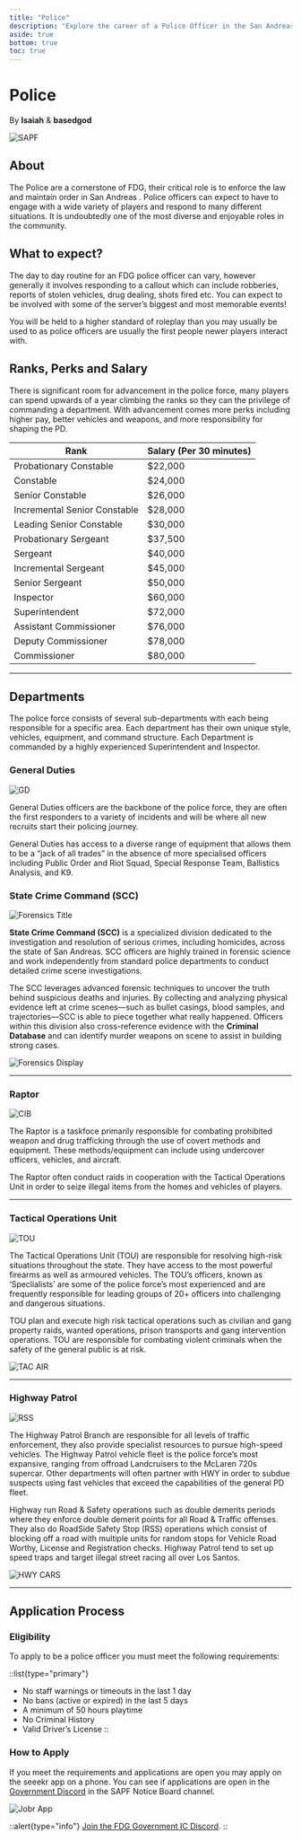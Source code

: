 ```yaml
---
title: "Police"
description: "Explore the career of a Police Officer in the San Andreas Police Force, understand the eligibility requires and learn how to apply!"
aside: true
bottom: true
toc: true
---
```


# Police

By **Isaiah** & **basedgod**

![SAPF](https://i.imgur.com/zzIbDJC.png)


## About
The Police are a cornerstone of FDG, their critical role is to enforce the law and maintain order in San Andreas . Police officers can expect to have to engage with a wide variety of players and respond to many different situations. It is undoubtedly one of the most diverse and enjoyable roles in the community.  

## What to expect? 
The day to day routine for an FDG police officer can vary, however generally it involves responding to a callout which can include robberies, reports of stolen vehicles, drug dealing, shots fired etc. You can expect to be involved with some of the server’s biggest and most memorable events!

You will be held to a higher standard of roleplay than you may usually be used to as police officers are usually the first people newer players interact with. 

## Ranks, Perks and Salary

There is significant room for advancement in the police force, many players can spend upwards of a year climbing the ranks so they can the privilege of commanding a department. With advancement comes more perks including higher pay, better vehicles and weapons, and more responsibility for shaping the PD. 

| **Rank** | **Salary (Per 30 minutes)**  |
|----------|------------------------------|
Probationary Constable | $22,000 
Constable | $24,000
Senior Constable | $26,000
Incremental Senior Constable | $28,000
Leading Senior Constable | $30,000
Probationary Sergeant | $37,500
Sergeant | $40,000
Incremental Sergeant |$45,000
Senior Sergeant | $50,000
Inspector | $60,000
Superintendent | $72,000
Assistant Commissioner | $76,000
Deputy Commissioner | $78,000
Commissioner | $80,000

---

## Departments
The police force consists of several sub-departments with each being responsible for a specific area. Each department has their own unique style, vehicles, equipment, and command structure. Each Department is commanded by a highly experienced Superintendent and Inspector.


### General Duties
![GD](https://i.imgur.com/Ry1Mi6y.png)

General Duties officers are the backbone of the police force, they are often the first responders to a variety of incidents and will be where all new recruits start their policing journey. 

General Duties has access to a diverse range of equipment that allows them to be a “jack of all trades” in the absence of more specialised officers including Public Order and Riot Squad, Special Response Team, Ballistics Analysis, and K9.

### State Crime Command (SCC)
![Forensics Title](https://i.imgur.com/Rkp0urL.png)

**State Crime Command (SCC)** is a specialized division dedicated to the investigation and resolution of serious crimes, including homicides, across the state of San Andreas. SCC officers are highly trained in forensic science and work independently from standard police departments to conduct detailed crime scene investigations.

The SCC leverages advanced forensic techniques to uncover the truth behind suspicious deaths and injuries. By collecting and analyzing physical evidence left at crime scenes—such as bullet casings, blood samples, and trajectories—SCC is able to piece together what really happened. Officers within this division also cross-reference evidence with the **Criminal Database** and can identify murder weapons on scene to assist in building strong cases.

![Forensics Display](https://i.imgur.com/XcKX76i.png)

---


### Raptor


![CIB](https://i.imgur.com/mJBBQMH.png)

The Raptor is a taskfoce primarily responsible for combating prohibited weapon and drug trafficking through the use of covert methods and equipment. These methods/equipment can include using undercover officers, vehicles, and aircraft.

The Raptor often conduct raids in cooperation with the Tactical Operations Unit in order to seize illegal items from the homes and vehicles of players. 

---


### Tactical Operations Unit

![TOU](https://i.imgur.com/Uh1AXWv.png)

The Tactical Operations Unit (TOU) are responsible for resolving high-risk situations throughout the state. They have access to the most powerful firearms as well as armoured vehicles. The TOU’s officers, known as ‘Speclialists’ are some of the police force’s most experienced and are frequently responsible for leading groups of 20+ officers into challenging and dangerous situations. 

TOU plan and execute high risk tactical operations such as civilian and gang property raids, wanted operations, prison transports and gang intervention operations. TOU are responsible for combating violent criminals when the safety of the general public is at risk.

![TAC AIR](https://i.imgur.com/d6a91FZ.png)

---


### Highway Patrol

![RSS](https://i.imgur.com/SalAOy5.png)

The Highway Patrol Branch are responsible for all levels of traffic enforcement, they also provide specialist resources to pursue high-speed vehicles. The Highway Patrol vehicle fleet is the police force’s most expansive, ranging from offroad Landcruisers to the McLaren 720s supercar. Other departments will often partner with HWY in order to subdue suspects using fast vehicles that exceed the capabilities of the general PD fleet. 

Highway run Road & Safety operations such as double demerits periods where they enforce double demerit points for all Road & Traffic offenses. They also do RoadSide Safety Stop (RSS) operations which consist of blocking off a road with multiple units for random stops for Vehicle Road Worthy, License and Registration checks. Highway Patrol tend to set up speed traps and target illegal street racing all over Los Santos.

![HWY CARS](https://i.imgur.com/lcsESNI.png)

---


## Application Process


### Eligibility
To apply to be a police officer you must meet the following requirements:

::list{type="primary"}
- No staff warnings or timeouts in the last 1 day
- No bans (active or expired) in the last 5 days
- A minimum of 50 hours playtime
- No Criminal History
- Valid Driver’s License
::

### How to Apply

If you meet the requirements and applications are open you may apply on the seeekr app on a phone. You can see if applications are open in the [Government Discord](https://discord.com/invite/UMfASun3A4) in the SAPF Notice Board channel.

![Jobr App](https://imgur.com/ZLv5RpL.png)

::alert{type="info"}
[Join the FDG Government IC Discord](https://discord.com/invite/UMfASun3A4).
::
